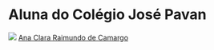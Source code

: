 # Aluna do Colégio José Pavan

![](https://br.pinterest.com/magnoviniciusdosreisbarbosa/drag%C3%A3o-de-gelo/)
[Ana Clara Raimundo de Camargo](mailt:raimundoanaclara8@gmail.com)
